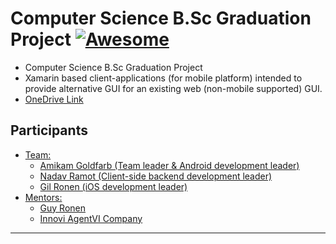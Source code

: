 # Computer Science B.Sc Graduation Project [![Awesome](https://cdn.rawgit.com/sindresorhus/awesome/d7305f38d29fed78fa85652e3a63e154dd8e8829/media/badge.svg)](https://github.com/sindresorhus/awesome)

* Computer Science B.Sc Graduation Project
* Xamarin based client-applications (for mobile platform) intended to provide alternative GUI for an existing web (non-mobile supported) GUI.
* [OneDrive Link](https://mailmtaac-my.sharepoint.com/:f:/g/personal/amigo_mta_ac_il/EiWyDJej4UFBqhhlnUJc4oABFUeIJK50uAXsBy0mCyVtHQ)

## Participants
  - [Team:](#grad-project)
    - [Amikam Goldfarb (Team leader & Android development leader)](#grad-project)
    - [Nadav Ramot     (Client-side backend development leader)](#grad-project)
    - [Gil Ronen       (iOS development leader)](#grad-project)
  - [Mentors:](#grad-project)
    - [Guy Ronen](#grad-project)
    - [Innovi AgentVI Company](#grad-project)
---
